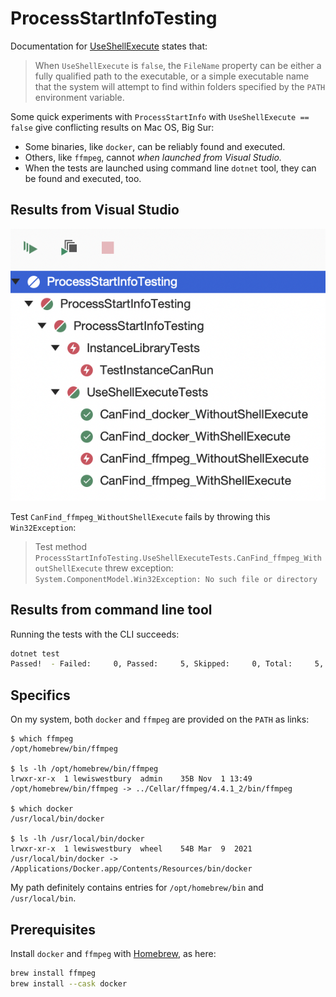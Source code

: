 # ProcessStartInfoTesting

Documentation for [UseShellExecute](https://docs.microsoft.com/en-us/dotnet/api/system.diagnostics.processstartinfo.useshellexecute?view=net-5.0)
states that:

> When `UseShellExecute` is `false`, the `FileName` property can be either a fully qualified path to the
> executable, or a simple executable name that the system will attempt to find within folders specified
> by the `PATH` environment variable.

Some quick experiments with `ProcessStartInfo` with `UseShellExecute == false` give conflicting results on Mac OS, Big Sur:

* Some binaries, like `docker`, can be reliably found and executed.
* Others, like `ffmpeg`, cannot _when launched from Visual Studio._
* When the tests are launched using command line `dotnet` tool, they can be found and executed, too.

## Results from Visual Studio

![Results showing that docker can be found on the PATH, but ffmpeg cannot.](images/test-run-results.png)

Test `CanFind_ffmpeg_WithoutShellExecute` fails by throwing this `Win32Exception`:

> Test method `ProcessStartInfoTesting.UseShellExecuteTests.CanFind_ffmpeg_WithoutShellExecute` threw exception: `System.ComponentModel.Win32Exception: No such file or directory`

## Results from command line tool

Running the tests with the CLI succeeds:

```bash
dotnet test
Passed!  - Failed:     0, Passed:     5, Skipped:     0, Total:     5, Duration: 882 ms
```

## Specifics

On my system, both `docker` and `ffmpeg` are provided on the `PATH` as links:

```
$ which ffmpeg
/opt/homebrew/bin/ffmpeg

$ ls -lh /opt/homebrew/bin/ffmpeg
lrwxr-xr-x  1 lewiswestbury  admin    35B Nov  1 13:49 /opt/homebrew/bin/ffmpeg -> ../Cellar/ffmpeg/4.4.1_2/bin/ffmpeg

$ which docker                   
/usr/local/bin/docker

$ ls -lh /usr/local/bin/docker
lrwxr-xr-x  1 lewiswestbury  wheel    54B Mar  9  2021 /usr/local/bin/docker -> /Applications/Docker.app/Contents/Resources/bin/docker
```

My path definitely contains entries for `/opt/homebrew/bin` and `/usr/local/bin`.

## Prerequisites

Install `docker` and `ffmpeg` with [Homebrew](https://brew.sh/), as here:

```bash
brew install ffmpeg
brew install --cask docker
```

